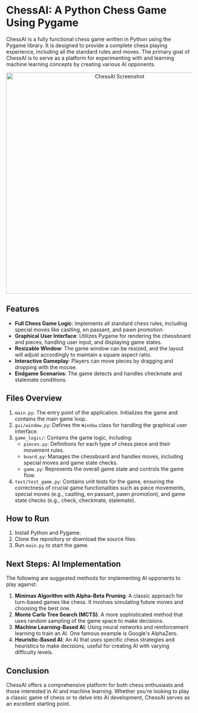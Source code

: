 # ChessAI: A Python Chess Game Using Pygame

ChessAI is a fully functional chess game written in Python using the Pygame library. It is designed to provide a complete chess playing experience, including all the standard rules and moves. The primary goal of ChessAI is to serve as a platform for experimenting with and learning machine learning concepts by creating various AI opponents.

<p align="center">
   <img src="https://github.com/hassan-mir/ChessAI/assets/31957132/5d42f4ea-b6ff-4aaf-81d0-777e4bed8d5b" width="600" alt="ChessAI Screenshot">
</p>

## Features

- **Full Chess Game Logic**: Implements all standard chess rules, including special moves like castling, en passant, and pawn promotion.
- **Graphical User Interface**: Utilizes Pygame for rendering the chessboard and pieces, handling user input, and displaying game states.
- **Resizable Window**: The game window can be resized, and the layout will adjust accordingly to maintain a square aspect ratio.
- **Interactive Gameplay**: Players can move pieces by dragging and dropping with the mouse.
- **Endgame Scenarios**: The game detects and handles checkmate and stalemate conditions.

## Files Overview

1. `main.py`: The entry point of the application. Initializes the game and contains the main game loop.
2. `gui/window.py`: Defines the `Window` class for handling the graphical user interface.
3. `game_logic/`: Contains the game logic, including:
   - `pieces.py`: Definitions for each type of chess piece and their movement rules.
   - `board.py`: Manages the chessboard and handles moves, including special moves and game state checks.
   - `game.py`: Represents the overall game state and controls the game flow.
4. `test/test_game.py`: Contains unit tests for the game, ensuring the correctness of crucial game functionalities such as piece movements, special moves (e.g., castling, en passant, pawn promotion), and game state checks (e.g., check, checkmate, stalemate).

## How to Run

1. Install Python and Pygame.
2. Clone the repository or download the source files.
3. Run `main.py` to start the game.

## Next Steps: AI Implementation

The following are suggested methods for implementing AI opponents to play against:

1. **Minimax Algorithm with Alpha-Beta Pruning**: A classic approach for turn-based games like chess. It involves simulating future moves and choosing the best one.
2. **Monte Carlo Tree Search (MCTS)**: A more sophisticated method that uses random sampling of the game space to make decisions.
3. **Machine Learning-Based AI**: Using neural networks and reinforcement learning to train an AI. One famous example is Google's AlphaZero.
4. **Heuristic-Based AI**: An AI that uses specific chess strategies and heuristics to make decisions, useful for creating AI with varying difficulty levels.

## Conclusion

ChessAI offers a comprehensive platform for both chess enthusiasts and those interested in AI and machine learning. Whether you're looking to play a classic game of chess or to delve into AI development, ChessAI serves as an excellent starting point.
